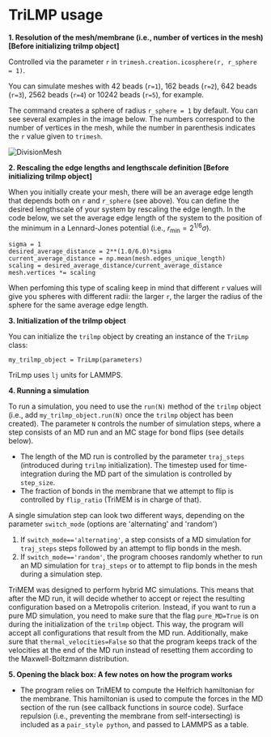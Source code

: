 # TriLMP usage

**1. Resolution of the mesh/membrane (i.e., number of vertices in the mesh) [Before initializing trilmp object]** 

Controlled via the parameter ```r``` in ```trimesh.creation.icosphere(r, r_sphere = 1)```. 

You can simulate meshes with 42 beads (```r=1```), 162 beads (```r=2```), 642 beads (```r=3```), 2562 beads (```r=4```) or 10242 beads (```r=5```), for example. 

The command creates a sphere of radius ```r_sphere = 1``` by default. You can see several examples in the image below. The numbers correspond to the number of vertices in the mesh, while the number in parenthesis indicates the ```r``` value given to ```trimesh```.

![DivisionMesh](https://github.com/Saric-Group/trimem_sbeady/assets/58335020/c1f703f4-7071-4ad4-99f1-f2dc76404661)

**2. Rescaling the edge lengths and lengthscale definition [Before initializing trilmp object]** 

When you initially create your mesh, there will be an average edge length that depends both on ```r``` and ```r_sphere``` (see above). You can define the desired lengthscale of your system by rescaling the edge length. In the code below, we set the average edge length of the system to the position of the minimum in a Lennard-Jones potential (i.e., $r_{\min} = 2^{1/6}\sigma$).

```
sigma = 1
desired_average_distance = 2**(1.0/6.0)*sigma
current_average_distance = np.mean(mesh.edges_unique_length)
scaling = desired_average_distance/current_average_distance
mesh.vertices *= scaling
```

When perfoming this type of scaling keep in mind that different ```r``` values will give you spheres with different radii: the larger ```r```, the larger the radius of the sphere for the same average edge length.

**3. Initialization of the trilmp object**

You can initialize the ```trilmp``` object by creating an instance of the ```TriLmp``` class:

```
my_trilmp_object = TriLmp(parameters)
```

TriLmp uses ```lj``` units for LAMMPS.


**4. Running a simulation**

To run a simulation, you need to use the ```run(N)``` method of the ```trilmp``` object (i.e., add ```my_trilmp_object.run(N)``` once the ```trilmp``` object has been created). The parameter ```N``` controls the number of simulation steps, where a step consists of an MD run and an MC stage for bond flips (see details below). 

- The length of the MD run is controlled by the parameter ```traj_steps``` (introduced during ```trilmp``` initialization). The timestep used for time-integration during the MD part of the simulation is controlled by ```step_size```.
- The fraction of bonds in the membrane that we attempt to flip is controlled by ```flip_ratio``` (TriMEM is in charge of that).

A single simulation step can look two different ways, depending on the parameter ```switch_mode``` (options are 'alternating' and 'random')

1. If ```switch_mode=='alternating'```, a step consists of a MD simulation for ```traj_steps``` steps followed by an attempt to flip bonds in the mesh.
2. If ```switch_mode=='random'```, the program chooses randomly whether to run an MD simulation for ```traj_steps``` or to attempt to flip bonds in the mesh during a simulation step.

TriMEM was designed to perform hybrid MC simulations. This means that after the MD run, it will decide whether to accept or reject the resulting configuration based on a Metropolis criterion. Instead, if you want to run a pure MD simulation, you need to make sure that the flag ```pure_MD=True``` is on during the initialization of the ```trilmp``` object. This way, the program will accept all configurations that result from the MD run. Additionally, make sure that ```thermal_velocities=False``` so that the program keeps track of the velocities at the end of the MD run instead of resetting them according to the Maxwell-Boltzmann distribution.

**5. Opening the black box: A few notes on how the program works**

- The program relies on TriMEM to compute the Helfrich hamiltonian for the membrane. This hamiltonian is used to compute the forces in the MD section of the run (see callback functions in source code). Surface repulsion (i.e., preventing the membrane from self-intersecting) is included as a ```pair_style python```, and passed to LAMMPS as a table.  
